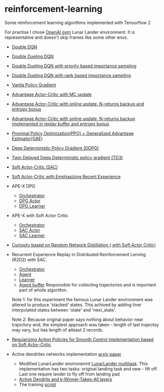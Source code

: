 # reinforcement-learning

Some reinforcement learning algorithms implemented with Tensorflow 2

For practise I chose [OpenAI gym](https://github.com/openai/gym) Lunar Lander environment.
It is representative and doesn't skip frames like some other envs.

* [Double DQN](https://github.com/vformanyuk/reinforcement-learning/blob/master/lunar_lander_doubleDQN.py)
* [Double Dueling DQN](https://github.com/vformanyuk/reinforcement-learning/blob/master/lunar_lander_double_dueling_DQN.py)
* [Double Dueling DQN with priority based importance sampling](https://github.com/vformanyuk/reinforcement-learning/blob/master/lunar_lander_double_dueling_DQN_IS.py)
* [Double Dueling DQN with rank based importance sampling](https://github.com/vformanyuk/reinforcement-learning/blob/master/lunar_lander_double_dueling_DQN_IS_rank.py)
* [Vanila Policy Gradient](https://github.com/vformanyuk/reinforcement-learning/blob/master/lunar_lander_PolicyGradient.py)
* [Advantage Actor-Critic with MC update](https://github.com/vformanyuk/reinforcement-learning/blob/master/lunar_lander_ActorCritic.py)
* [Advantage Actor-Critic with online update, N-returns backup and entropy bonus](https://github.com/vformanyuk/reinforcement-learning/blob/master/lunar_lander_a2c_tdn_entropy.py)
* [Advantage Actor-Critic with online update, N-returns backup implemented in replay buffer and entropy bonus](https://github.com/vformanyuk/reinforcement-learning/blob/master/lunar_lander_a2c_tdn_buffer_with_entropy.py)
* [Proximal Policy Optimization(PPO) + Generalized Advantage Estimator(GAE)](https://github.com/vformanyuk/reinforcement-learning/blob/master/lunar_lander_PPO.py)
* [Deep Deterministic Policy Gradient (DDPG)](https://github.com/vformanyuk/reinforcement-learning/blob/master/lunar_lander_DDPG.py)
* [Twin Delayed Deep Deterministic policy gradient (TD3)](https://github.com/vformanyuk/reinforcement-learning/blob/master/lunar_lander_TD3.py)
* [Soft Actor-Critic (SAC)](https://github.com/vformanyuk/reinforcement-learning/blob/master/lunar_lander_SAC.py)
* [Soft Actor-Critic with Emphasizing Recent Experience](https://github.com/vformanyuk/reinforcement-learning/blob/master/lunar_lander_SAC_ERE.py)
* APE-X DPG
  * [Orchestrator](https://github.com/vformanyuk/reinforcement-learning/blob/master/lunar_lander_ape-x.py)
  * [DPG Actor](https://github.com/vformanyuk/reinforcement-learning/blob/master/APEX/dpg_actor_slim.py)
  * [DPG Learner](https://github.com/vformanyuk/reinforcement-learning/blob/master/APEX/dpg_learner.py)
* APE-X with Soft Actor Critic
  * [Orchestrator](https://github.com/vformanyuk/reinforcement-learning/blob/master/lunar_lander_ape-x-SAC.py)
  * [SAC Actor](https://github.com/vformanyuk/reinforcement-learning/blob/master/APEX/sac_actor.py)
  * [SAC Learner](https://github.com/vformanyuk/reinforcement-learning/blob/master/APEX/sac_learner.py)
* [Curiosity based on Random Network Distillation ( with Soft Actor Critic)](https://github.com/vformanyuk/reinforcement-learning/blob/master/lunar_lander_RND_Curiosity.py)
* Recurrent Experience Replay in Distributed Reinforcement Lerning (R2D2) with SAC.
  * [Orchestrator](https://github.com/vformanyuk/reinforcement-learning/blob/master/lunar_lander_SAC_R2D2.py)
  * [Agent](https://github.com/vformanyuk/reinforcement-learning/blob/master/R2D2/R2D2_SAC_Agent.py)
  * [Learner](https://github.com/vformanyuk/reinforcement-learning/blob/master/R2D2/R2D2_SAC_Learner.py)
  * [Agent buffer](https://github.com/vformanyuk/reinforcement-learning/blob/master/R2D2/R2D2_AgentBuffer.py) Responsible for collecting trajectories and is important part of whole algorithm.
  
  Note 1: for this experiment the famous Lunar Lander environment was altered to produce 'stacked' states. This achived by adding liner interpolated states between 'state' and 'next_state'.

  Note 2: Because original paper says nothing about behavior near trajoctory end, the simplest approach was taken - length of last trajectoy may vary, but has length of atleast 2 records.
* [Regularizing Action Policies for Smooth Control implementation based on Soft Actor-Critic](https://github.com/vformanyuk/reinforcement-learning/blob/master/lunar_lander_SAC_CAPS.py)
* Active dendrites networks implementation [arxiv paper](https://arxiv.org/abs/2201.00042)
  * Modified LunarLander environemnt [LunarLander multitask](https://github.com/vformanyuk/reinforcement-learning/blob/master/env/lunar_lander.py). This implementation has two tasks: original landing task and new - lift off. Last one require lander to fly off from landing pad
  * [Active Dendrits and k-Winner-Takes-All layers](https://github.com/vformanyuk/reinforcement-learning/blob/master/rl_utils/ad_layer.py)
  * The training [script](https://github.com/vformanyuk/reinforcement-learning/blob/master/lunar_lander_ActiveDendritsNetwork.py)
